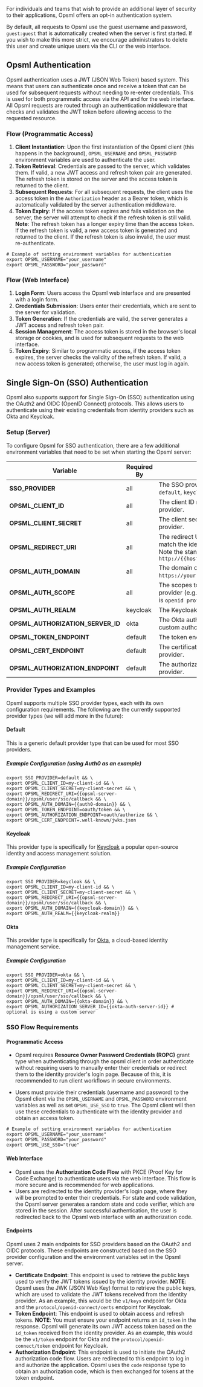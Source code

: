 For individuals and teams that wish to provide an additional layer of security to their applications, Opsml offers an opt-in authentication system.

By default, all requests to Opsml use the guest username and password, `guest:guest` that is automatically created when the server is first started. If you wish to make this more strict, we encourage administrators to delete this user and create unique users via the CLI or the web interface.

## Opsml Authentication
Opsml authentication uses a JWT (JSON Web Token) based system. This means that users can authenticate once and receive a token that can be used for subsequent requests without needing to re-enter credentials. This is used for both programmatic access via the API and for the web interface. All Opsml requests are routed through an authentication middleware that checks and validates the JWT token before allowing access to the requested resource. 

### Flow (Programmatic Access)

1. **Client Instantiation**: Upon the first instantiation of the Opsml client (this happens in the background), `OPSML_USERNAME` and `OPSML_PASSWORD` environment variables are used to authenticate the user.
2. **Token Retrieval**: Credentials are passed to the server, which validates them. If valid, a new JWT access and refresh token pair are generated. The refresh token is stored on the server and the access token is returned to the client.
3. **Subsequent Requests**: For all subsequent requests, the client uses the access token in the `Authorization` header as a Bearer token, which is automatically validated by the server authentication middleware.
4. **Token Expiry**: If the access token expires and fails validation on the server, the server will attempt to check if the refresh token is still valid. **Note**: The refresh token has a longer expiry time than the access token. If the refresh token is valid, a new access token is generated and returned to the client. If the refresh token is also invalid, the user must re-authenticate.
   

```shell
# Example of setting environment variables for authentication
export OPSML_USERNAME="your_username"
export OPSML_PASSWORD="your_password"
```

### Flow (Web Interface)
1. **Login Form**: Users access the Opsml web interface and are presented with a login form.
2. **Credentials Submission**: Users enter their credentials, which are sent to the server for validation.
3. **Token Generation**: If the credentials are valid, the server generates a JWT access and refresh token pair.
4. **Session Management**: The access token is stored in the browser's local storage or cookies, and is used for subsequent requests to the web interface.
5. **Token Expiry**: Similar to programmatic access, if the access token expires, the server checks the validity of the refresh token. If valid, a new access token is generated; otherwise, the user must log in again.

## Single Sign-On (SSO) Authentication
Opsml also supports support for Single Sign-On (SSO) authentication using the OAuth2 and OIDC (OpenID Connect) protocols. This allows users to authenticate using their existing credentials from identity providers such as Okta and Keycloak.

### Setup (Server)
To configure Opsml for SSO authentication, there are a few additional environment variables that need to be set when starting the Opsml server:

| Variable    |  Required By  |   Description       |
|-------------|-------------|--------------------------------------|
| <span class="text-alert">**SSO_PROVIDER**</span> | all | The SSO provider to use. Current options are `default`, `keycloak` and `okta`. |
| <span class="text-alert">**OPSML_CLIENT_ID**</span> | all | The client ID registered with the identity provider. |
| <span class="text-alert">**OPSML_CLIENT_SECRET**</span> | all | The client secret registered with the identity provider. |
| <span class="text-alert">**OPSML_REDIRECT_URI**</span> | all | The redirect URI for the application (must match the identity provider configuration). Note the standard callback for Opsml is `http://{{hostname}}/opsml/user/sso/callback` |
| <span class="text-alert">**OPSML_AUTH_DOMAIN**</span> | all | The domain of the identity provider (e.g., `https://your-identity-provider.com`). |
| <span class="text-alert">**OPSML_AUTH_SCOPE**</span> | all | The scopes to request from the identity provider (e.g., `openid profile email`). Default is `openid profile email`. |
| <span class="text-alert">**OPSML_AUTH_REALM**</span> | keycloak | The Keycloak auth realm |
| <span class="text-alert">**OPSML_AUTHORIZATION_SERVER_ID**</span> | okta | The Okta authorization server ID (if using a custom authorization server). |
| <span class="text-alert">**OPSML_TOKEN_ENDPOINT**</span> | default | The token endpoint for the identity provider. |
| <span class="text-alert">**OPSML_CERT_ENDPOINT**</span> | default | The certificate endpoint for the identity provider. |
| <span class="text-alert">**OPSML_AUTHORIZATION_ENDPOINT**</span> | default | The authorization endpoint for the identity provider. |

### Provider Types and Examples
Opsml supports multiple SSO provider types, each with its own configuration requirements. The following are the currently supported provider types (we will add more in the future):

#### Default
This is a generic default provider type that can be used for most SSO providers.

##### Example Configuration (using Auth0 as an example)
```shell
export SSO_PROVIDER=default && \
export OPSML_CLIENT_ID=my-client-id && \
export OPSML_CLIENT_SECRET=my-client-secret && \
export OPSML_REDIRECT_URI={{opsml-server-domain}}/opsml/user/sso/callback && \
export OPSML_AUTH_DOMAIN={{auth0-domain}} && \
export OPSML_TOKEN_ENDPOINT=oauth/token && \
export OPSML_AUTHORIZATION_ENDPOINT=oauth/authorize && \
export OPSML_CERT_ENDPOINT=.well-known/jwks.json
```

#### Keycloak
This provider type is specifically for [Keycloak](https://www.keycloak.org/) a popular open-source identity and access management solution.

##### Example Configuration
```shell
export SSO_PROVIDER=keycloak && \
export OPSML_CLIENT_ID=my-client-id && \
export OPSML_CLIENT_SECRET=my-client-secret && \
export OPSML_REDIRECT_URI={{opsml-server-domain}}/opsml/user/sso/callback && \
export OPSML_AUTH_DOMAIN={{keycloak-domain}} && \
export OPSML_AUTH_REALM={{keycloak-realm}}
```

#### Okta
This provider type is specifically for [Okta](https://www.okta.com/), a cloud-based identity management service.

##### Example Configuration
```shell
export SSO_PROVIDER=okta && \
export OPSML_CLIENT_ID=my-client-id && \
export OPSML_CLIENT_SECRET=my-client-secret && \
export OPSML_REDIRECT_URI={{opsml-server-domain}}/opsml/user/sso/callback && \
export OPSML_AUTH_DOMAIN={{okta-domain}} && \
export OPSML_AUTHORIZATION_SERVER_ID={{okta-auth-server-id}} # optional is using a custom server
```

### SSO Flow Requirements

#### Programmatic Access

- Opsml requires **Resource Owner Password Credentials (ROPC)** grant type when authenticating through the opsml client in order authenticate without requiring users to manually enter their credentials or redirect them to the identity provider's login page. Because of this, it is recommended to run client workflows in secure environments.

- Users must provide their credentials (username and password) to the Opsml client via the `OPSML_USERNAME` and `OPSML_PASSWORD` environment variables as well as set `OPSML_USE_SSO` to `true`. The Opsml client will then use these credentials to authenticate with the identity provider and obtain an access token.

```shell
# Example of setting environment variables for authentication
export OPSML_USERNAME="your_username"
export OPSML_PASSWORD="your_password"
export OPSML_USE_SSO="true"
```

#### Web Interface

- Opsml uses the **Authorization Code Flow** with PKCE (Proof Key for Code Exchange) to authenticate users via the web interface. This flow is more secure and is recommended for web applications.
- Users are redirected to the identity provider's login page, where they will be prompted to enter their credentials. For state and code validation, the Opsml server generates a random state and code verifier, which are stored in the session. After successful authentication, the user is redirected back to the Opsml web interface with an authorization code.

#### Endpoints

Opsml uses 2 main endpoints for SSO providers based on the OAuth2 and OIDC protocols. These endpoints are constructed based on the SSO provider configuration and the environment variables set in the Opsml server.
  
- **Certificate Endpoint**: This endpoint is used to retrieve the public keys used to verify the JWT tokens issued by the identity provider. **NOTE**: Opsml uses the JWK (JSON Web Key) format to retrieve the public keys, which are used to validate the JWT tokens received from the identity provider. As an example, this would be the `v1/keys` endpoint for Okta and the `protocol/openid-connect/certs` endpoint for Keycloak.
- **Token Endpoint**: This endpoint is used to obtain access and refresh tokens. **NOTE**: You must ensure your endpoint returns an `id_token` in the response. Opsml will generate its own JWT access token based on the `id_token` received from the identity provider. As an example, this would be the `v1/token` endpoint for Okta and the `protocol/openid-connect/token` endpoint for Keycloak.
- **Authorization Endpoint**: This endpoint is used to initiate the OAuth2 authorization code flow. Users are redirected to this endpoint to log in and authorize the application. Opsml uses the `code` response type to obtain an authorization code, which is then exchanged for tokens at the token endpoint.


